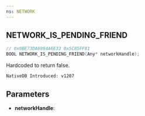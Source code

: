 ```yaml
---
ns: NETWORK
---
```

## NETWORK_IS_PENDING_FRIEND

```c
// 0x0BE73DA6984A6E33 0x5C85FF81
BOOL NETWORK_IS_PENDING_FRIEND(Any* networkHandle);
```

Hardcoded to return false.

```
NativeDB Introduced: v1207
```

## Parameters
* **networkHandle**:
